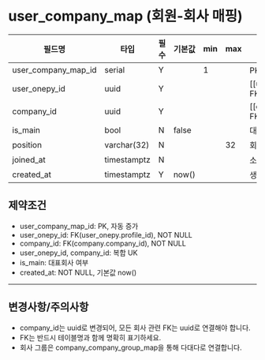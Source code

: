 # user_company_map (회원-회사 매핑)

| 필드명              | 타입        | 필수 | 기본값 | min | max | 설명                          |
| ------------------- | ----------- | ---- | ------ | --- | --- | ----------------------------- |
| user_company_map_id | serial      | Y    |        | 1   |     | PK, 자동 증가                 |
| user_onepy_id       | uuid        | Y    |        |     |     | [[user_onepy.profile_id]], FK |
| company_id          | uuid        | Y    |        |     |     | [[company.company_id]], FK    |
| is_main             | bool        | N    | false  |     |     | 대표회사 여부                 |
| position            | varchar(32) | N    |        |     | 32  | 회사 내 직책                  |
| joined_at           | timestamptz | N    |        |     |     | 소속 시작일                   |
| created_at          | timestamptz | Y    | now()  |     |     | 생성일시                      |

## 제약조건

- user_company_map_id: PK, 자동 증가
- user_onepy_id: FK(user_onepy.profile_id), NOT NULL
- company_id: FK(company.company_id), NOT NULL
- user_onepy_id, company_id: 복합 UK
- is_main: 대표회사 여부
- created_at: NOT NULL, 기본값 now()

---

## 변경사항/주의사항

- company_id는 uuid로 변경되어, 모든 회사 관련 FK는 uuid로 연결해야 합니다.
- FK는 반드시 테이블명과 함께 명확히 표기하세요.
- 회사 그룹은 company_company_group_map을 통해 다대다로 연결합니다.
